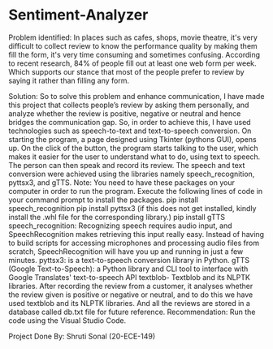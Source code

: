 # Sentiment-Analyzer

Problem identified: 
In places such as cafes, shops, movie theatre, it's very difficult to collect review to know the performance quality by making them fill the form, it's very time consuming and sometimes confusing. According to recent research, 84% of people fill out at least one web form per week. Which supports our stance that most of the people prefer to review by saying it rather than filling any form. 

Solution: 
So to solve this problem and enhance communication, I have made this project that collects people’s review by asking them personally, and analyze whether the review is positive, negative or neutral and hence bridges the communication gap. So, in order to achieve this, I have used technologies such as speech-to-text and text-to-speech conversion. On starting the program, a page designed using Tkinter (pythons GUI), opens up. On the click of the button, the program starts talking to the user, which makes it easier for the user to understand what to do, using text to speech. 
The person can then speak and record its review. 
The speech and text conversion were achieved using the libraries namely speech_recognition, pyttsx3, and gTTS. Note: You need to have these packages on your computer in order to run the program. Execute the following lines of code in your command prompt to install the packages.
pip install speech_recognition pip install pyttsx3 (if this does not get installed, kindly install the .whl file for the corresponding library.) 
pip install gTTS speech_recognition: Recognizing speech requires audio input, and SpeechRecognition makes retrieving this input really easy. 
Instead of having to build scripts for accessing microphones and processing audio files from scratch, SpeechRecognition will have you up and running in just a few minutes. pyttsx3: is a text-to-speech conversion library in Python. gTTS (Google Text-to-Speech): a Python library and CLI tool to interface with Google Translates' text-to-speech API textblob- Textblob and its NLPTK libraries. After recording the review from a customer, it analyses whether the review given is positive or negative or neutral, and to do this we have used textblob and its NLPTK libraries. And all the reviews are stored in a database called db.txt file for future reference. Recommendation: Run the code using the Visual Studio Code. 

Project Done By: 
Shruti Sonal
(20-ECE-149)

